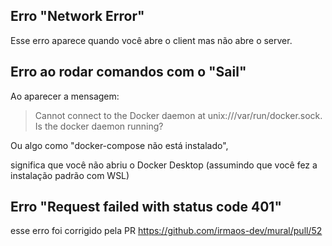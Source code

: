 ## Erro "Network Error"

Esse erro aparece quando você abre o client mas não abre o server.

## Erro ao rodar comandos com o "Sail"

Ao aparecer a mensagem:

> Cannot connect to the Docker daemon at unix:///var/run/docker.sock. Is the docker daemon running?

Ou algo como "docker-compose não está instalado",

significa que você não abriu o Docker Desktop (assumindo que você fez a instalação padrão com WSL)

## Erro "Request failed with status code 401"

esse erro foi corrigido pela PR https://github.com/irmaos-dev/mural/pull/52
